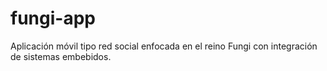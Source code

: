 # fungi-app
Aplicación móvil tipo red social enfocada en el reino Fungi con integración de sistemas embebidos.
